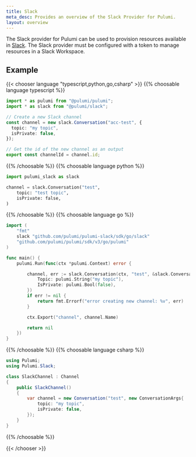 ```yaml
---
title: Slack
meta_desc: Provides an overview of the Slack Provider for Pulumi.
layout: overview
---
```


The Slack provider for Pulumi can be used to provision resources available in [Slack](https://www.slack.com/).
The Slack provider must be configured with a token to manage resources in a Slack Workspace.

## Example

{{< chooser language "typescript,python,go,csharp" >}}
{{% choosable language typescript %}}

```typescript
import * as pulumi from "@pulumi/pulumi";
import * as slack from "@pulumi/slack";

// Create a new Slack channel
const channel = new slack.Conversation("acc-test", {
  topic: "my topic",
  isPrivate: false,
});

// Get the id of the new channel as an output
export const channelId = channel.id;
```

{{% /choosable %}}
{{% choosable language python %}}

```python
import pulumi_slack as slack

channel = slack.Conversation("test",
    topic: "test topic",
    isPrivate: false,
)
```

{{% /choosable %}}
{{% choosable language go %}}

```go
import (
	"fmt"
	slack "github.com/pulumi/pulumi-slack/sdk/go/slack"
	"github.com/pulumi/pulumi/sdk/v3/go/pulumi"
)

func main() {
	pulumi.Run(func(ctx *pulumi.Context) error {

		channel, err := slack.Conversation(ctx, "test", &slack.ConversationArgs{
            Topic: pulumi.String("my topic"),
            IsPrivate: pulumi.Bool(false),
        })
		if err != nil {
			return fmt.Errorf("error creating new channel: %v", err)
		}

		ctx.Export("channel", channel.Name)

		return nil
	})
}
```

{{% /choosable %}}
{{% choosable language csharp %}}

```csharp
using Pulumi;
using Pulumi.Slack;

class SlackChannel : Channel
{
    public SlackChannel()
    {
        var channel = new Conversation("test", new ConversationArgs{
            topic: "my topic",
            isPrivate: false,
        });
    }
}
```

{{% /choosable %}}

{{< /chooser >}}